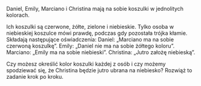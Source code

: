 Daniel, Emily, Marciano i Christina mają na sobie koszulki w jednolitych kolorach.

Ich koszulki są czerwone, żółte, zielone i niebieskie. Tylko osoba w niebieskiej koszulce mówi prawdę, podczas gdy pozostała trójka kłamie. Składają następujące oświadczenia: Daniel: „Marciano ma na sobie czerwoną koszulkę”. Emily: „Daniel nie ma na sobie żółtego koloru”. Marciano: „Emily ma na sobie niebieski”. Christina: „Jutro założę niebieską”.

Czy możesz określić kolor koszulki każdej z osób i czy możemy spodziewać się, że Christina będzie jutro ubrana na niebiesko? Rozwiąż to zadanie krok po kroku.
